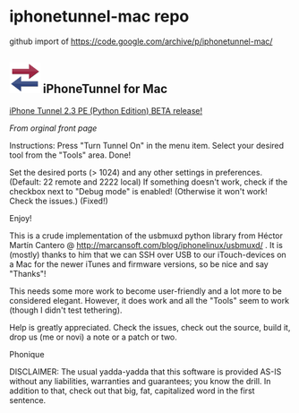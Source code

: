  
# iphonetunnel-mac repo
github import of https://code.google.com/archive/p/iphonetunnel-mac/

## ![](./iphoneTunnel-logo.png)  iPhoneTunnel for Mac 

[iPhone Tunnel 2.3 PE (Python Edition) BETA release!](./downloads/iPhoneTunnel2.3-beta1.zip)

_From orginal front page_ 

Instructions:
Press "Turn Tunnel On" in the menu item.
Select your desired tool from the "Tools" area.
Done!

Set the desired ports (> 1024) and any other settings in preferences. (Default: 22 remote and 2222 local)
If something doesn't work, check if the checkbox next to "Debug mode" is enabled! (Otherwise it won't work! Check the issues.) (Fixed!)

Enjoy!

This is a crude implementation of the usbmuxd python library from Héctor Martín Cantero @ http://marcansoft.com/blog/iphonelinux/usbmuxd/ .
It is (mostly) thanks to him that we can SSH over USB to our iTouch-devices on a Mac for the newer iTunes and firmware versions, so be nice and say "Thanks"!

This needs some more work to become user-friendly and a lot more to be considered elegant.
However, it does work and all the "Tools" seem to work (though I didn't test tethering).

Help is greatly appreciated. Check the issues, check out the source, build it, drop us (me or novi) a note or a patch or two.

Phonique

DISCLAIMER: The usual yadda-yadda that this software is provided AS-IS without any liabilities, warranties and guarantees; you know the drill. In addition to that, check out that big, fat, capitalized word in the first sentence.

